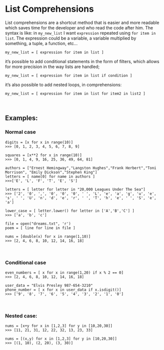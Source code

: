 # List Comprehensions

List comprehensions are a shortcut method that is easier and more readable which saves time for the developer and who read the code after him. The syntax is like: in `my_new_list` I want `expression` repeated using `for item in list`. The expression could be a variable, a variable multiplied by something, a tuple, a function, etc... 

```Python:
my_new_list = [ expression for item in list ]
```

it’s possible to add conditional statements in the form of filters, which allows for more precision in the way lists are handled;

```Python:
my_new_list = [ expression for item in list if condition ]
```

it’s also possible to add nested loops, in comprehensions:

```Python:
my_new_list = [ expression for item in list for item2 in list2 ]
```

<br>

## Examples:

### Normal case

```Python:
digits = [x for x in range(10)]
>>> [0, 1, 2, 3, 4, 5, 6, 7, 8, 9]
```

```Python:
squares = [x**2 for x in range(10)]
>>> [0, 1, 4, 9, 16, 25, 36, 49, 64, 81]
```

```Python:
authors = ["Ernest Hemingway","Langston Hughes","Frank Herbert","Toni Morrison", "Emily Dickson","Stephen King"]
letters = [ name[0] for name in authors ]
>>>['E', 'L', 'F', 'T', 'E', 'S']
```

```Python:
letters = [ letter for letter in "20,000 Leagues Under The Sea"]
>>> ['2', '0', ',', '0', '0', '0', ' ', 'L', 'e', 'a', 'g', 'u', 'e', 's', ' ', 'U', 'n', 'd', 'e', 'r', ' ', 'T', 'h', 'e', ' ', 'S', 'e', 'a']
```

```Python:
lower_case = [ letter.lower() for letter in ['A','B','C'] ]
>>> ['a', 'b', 'c']
```

```Python:
file = open("dreams.txt", 'r')
poem = [ line for line in file ]
```

```Python:
nums = [double(x) for x in range(1,10)]
>>> [2, 4, 6, 8, 10, 12, 14, 16, 18]
```

<br>

### Conditional case

```Python:
even_numbers = [ x for x in range(1,20) if x % 2 == 0]
>>> [2, 4, 6, 8, 10, 12, 14, 16, 18]
```

```Python:
user_data = "Elvis Presley 987-654-3210"
phone_number = [ x for x in user_data if x.isdigit()]
>>> ['9', '8', '7', '6', '5', '4', '3', '2', '1', '0']
```

<br>

### Nested case:

```Python:
nums = [x+y for x in [1,2,3] for y in [10,20,30]]
>>> [11, 21, 31, 12, 22, 32, 13, 23, 33]
```

```Python:
nums = [(x,y) for x in [1,2,3] for y in [10,20,30]]
>>> [(1, 10), (2, 20), (3, 30)]
```